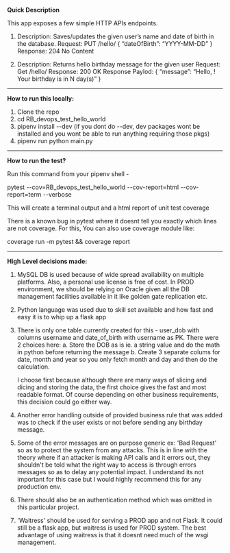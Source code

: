 **<b> Quick Description </b>**

This app exposes a few simple HTTP APIs endpoints.

1. Description: Saves/updates the given user’s name and date of birth in the database.
   Request: PUT /hello/<username> { “dateOfBirth”: “YYYY-MM-DD” }
   Response: 204 No Content

2. Description: Returns hello birthday message for the given user
   Request: Get /hello/<username>
   Response: 200 OK
   Response Paylod: { “message”: “Hello, <username>! Your birthday is in N day(s)”
   }
-----------------------------
**<b>How to run this locally:</b>**
1. Clone the repo
2. cd RB_devops_test_hello_world
3. pipenv install --dev (if you dont do --dev, dev packages wont be installed and you wont be able to run anything requiring those pkgs)
4. pipenv run python main.py 

-----------------------------
**<b> How to run the test?</b>**

Run this command from your pipenv shell -

pytest --cov=RB_devops_test_hello_world --cov-report=html --cov-report=term --verbose

This will create a terminal output and a html report of unit test coverage

There is a known bug in pytest where it doesnt tell you exactly which lines are not coverage. For this,
You can also use coverage module like: 

coverage run -m pytest && coverage report

-----------------------------
**<B>High Level decisions made:</B>**

1. MySQL DB is used because of wide spread availability on multiple platforms. Also, a personal use license is free of cost. 
In PROD environment, we should be relying on Oracle given all the DB management facilities available in it like golden gate replication etc.

2. Python language was used due to skill set available and how fast and easy it is to whip up a flask app

3. There is only one table currently created for this - user_dob with columns username and date_of_birth with username as PK. There were 2 choices here:
   a. Store the DOB as is ie. a string value and do the math in python before returning the message
   b. Create 3 separate colums for date, month and year so you only fetch month and day and then do the calculation.

   I choose first because although there are many ways of slicing and dicing and storing the data, the first choice gives the fast and most readable format. Of course depending on other business requirements, this decision could go either way.

4. Another error handling outside of provided business rule that was added was to check if the user exists or not before sending any birthday message.

5. Some of the error messages are on purpose generic ex: 'Bad Request' so as to protect the system from any attacks. This is in line with the theory where if an attacker is making API calls and it errors out, they shouldn't be told what the right way to access is through errors messages so as to delay any potential impact. 
   I understand its not important for this case but I would highly recommend this for any production env.

6. There should also be an authentication method which was omitted in this particular project. 

7. 'Waitress' should be used for serving a PROD app and not Flask. It could still be a flask app, but waitress is used for PROD system. 
The best advantage of using waitress is that it doesnt need much of the wsgi management. 